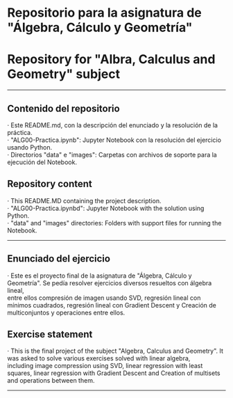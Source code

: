 # Repositorio para la asignatura de "Álgebra, Cálculo y Geometría"
# Repository for "Albra, Calculus and Geometry" subject  

---
## Contenido del repositorio  
· Este README.md, con la descripción del enunciado y la resolución de la práctica.  
· "ALG00-Practica.ipynb": Jupyter Notebook con la resolución del ejercicio usando Python.  
· Directorios "data" e "images": Carpetas con archivos de soporte para la ejecución del Notebook.  

## Repository content  
· This README.MD containing the project description.  
· "ALG00-Practica.ipynbd": Jupyter Notebook with the solution using Python.  
· "data" and "images" directories: Folders with support files for running the Notebook.  
  
---
## Enunciado del ejercicio  
· Este es el proyecto final de la asignatura de "Álgebra, Cálculo y Geometría". Se pedía resolver ejercicios diversos resueltos con álgebra lineal,  
  entre ellos compresión de imagen usando SVD, regresión lineal con mínimos cuadrados, regresión lineal con Gradient Descent y Creación de multiconjuntos y operaciones entre ellos.  
  
## Exercise statement  
· This is the final project of the subject "Algebra, Calculus and Geometry". It was asked to solve various exercises solved with linear algebra,  
  including image compression using SVD, linear regression with least squares, linear regression with Gradient Descent and Creation of multisets and operations between them.  
  
---  
